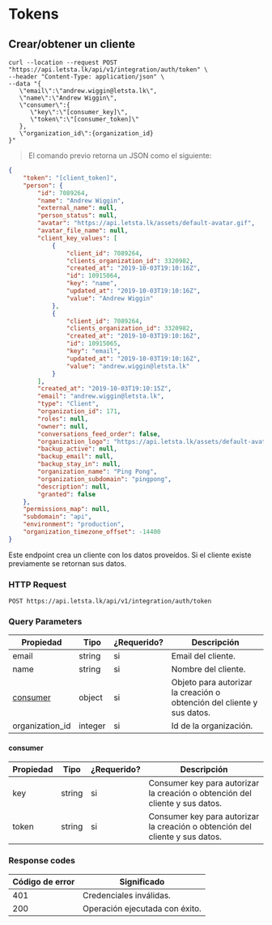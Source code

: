 # Tokens
## Crear/obtener un cliente

```shell
curl --location --request POST "https://api.letsta.lk/api/v1/integration/auth/token" \
--header "Content-Type: application/json" \
--data "{
   \"email\":\"andrew.wiggin@letsta.lk\",
   \"name\":\"Andrew Wiggin\",
   \"consumer\":{
      \"key\":\"[consumer_key]\",
      \"token\":\"[consumer_token]\"
   },
   \"organization_id\":{organization_id}
}"
```

> El comando previo retorna un JSON como el siguiente:

```json
{
    "token": "[client_token]",
    "person": {
        "id": 7089264,
        "name": "Andrew Wiggin",
        "external_name": null,
        "person_status": null,
        "avatar": "https://api.letsta.lk/assets/default-avatar.gif",
        "avatar_file_name": null,
        "client_key_values": [
            {
                "client_id": 7089264,
                "clients_organization_id": 3320982,
                "created_at": "2019-10-03T19:10:16Z",
                "id": 10915064,
                "key": "name",
                "updated_at": "2019-10-03T19:10:16Z",
                "value": "Andrew Wiggin"
            },
            {
                "client_id": 7089264,
                "clients_organization_id": 3320982,
                "created_at": "2019-10-03T19:10:16Z",
                "id": 10915065,
                "key": "email",
                "updated_at": "2019-10-03T19:10:16Z",
                "value": "andrew.wiggin@letsta.lk"
            }
        ],
        "created_at": "2019-10-03T19:10:15Z",
        "email": "andrew.wiggin@letsta.lk",
        "type": "Client",
        "organization_id": 171,
        "roles": null,
        "owner": null,
        "conversations_feed_order": false,
        "organization_logo": "https://api.letsta.lk/assets/default-avatar.gif",
        "backup_active": null,
        "backup_email": null,
        "backup_stay_in": null,
        "organization_name": "Ping Pong",
        "organization_subdomain": "pingpong",
        "description": null,
        "granted": false
    },
    "permissions_map": null,
    "subdomain": "api",
    "environment": "production",
    "organization_timezone_offset": -14400
}
```

Este endpoint crea un cliente con los datos proveídos. Si el cliente existe previamente se retornan sus datos.

### HTTP Request

`POST https://api.letsta.lk/api/v1/integration/auth/token`

### Query Parameters


| Propiedad             | Tipo    | ¿Requerido? | Descripción                                                             |
|-----------------------|---------|-------------|-------------------------------------------------------------------------|
| email                 | string  | si          | Email del cliente.                                                      |
| name                  | string  | si          | Nombre del cliente.                                                     |
| [consumer](#consumer) | object  | si          | Objeto para autorizar la creación o obtención del cliente y sus datos.  |
| organization_id       | integer | si          | Id de la organización.                                                  |


#### consumer

| Propiedad | Tipo   | ¿Requerido? | Descripción                                                                  |
|-----------|--------|-------------|------------------------------------------------------------------------------|
| key       | string | si          | Consumer key para autorizar la creación o obtención del cliente y sus datos. |
| token     | string | si          | Consumer key para autorizar la creación o obtención del cliente y sus datos. |


### Response codes

| Código de error | Significado                    |
|-----------------|--------------------------------|
| 401             | Credenciales inválidas.        |
| 200             | Operación ejecutada con éxito. |
